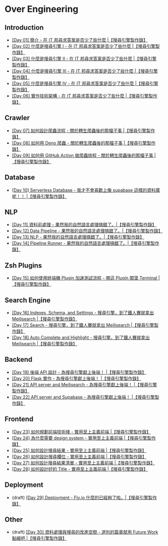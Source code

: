 # Over Engineering


## Introduction

- [\[Day 01\] 簡介 - 在 IT 邦尋求答案是否少了些什麼 |【搜尋引擎製作錄】](./articles/01_introduction.md)
- [\[Day 02\] 什麼是搜尋引擎 I - 在 IT 邦尋求答案是否少了些什麼 |【搜尋引擎製作錄】](./articles/02_what_is_search_engine_I.md)
- [\[Day 03\] 什麼是搜尋引擎 II - 在 IT 邦尋求答案是否少了些什麼 |【搜尋引擎製作錄】](./articles/03_what_is_search_engine_II.md)
- [\[Day 04\] 什麼是搜尋引擎 III - 在 IT 邦尋求答案是否少了些什麼 |【搜尋引擎製作錄】](./articles/04_what_is_search_engine_III.md)
- [\[Day 05\] 什麼是搜尋引擎 IV - 在 IT 邦尋求答案是否少了些什麼 |【搜尋引擎製作錄】](./articles/05_what_is_search_engine_IV.md)
- [\[Day 06\] 實作技術架構 - 在 IT 邦尋求答案是否少了些什麼 |【搜尋引擎製作錄】](./articles/06_architecture.md)


## Crawler

- [\[Day 07\] 如何設計爬蟲流程 - 關於轉生爬蟲後的那檔子事 |【搜尋引擎製作錄】](./articles/07_crawler_I.md)
- [\[Day 08\] 如何用 Deno 爬蟲 - 關於轉生爬蟲後的那檔子事 |【搜尋引擎製作錄】](./articles/08_crawler_II.md)
- [\[Day 09\] 如何用 GitHub Action 做爬蟲排程 - 關於轉生爬蟲後的那檔子事 |【搜尋引擎製作錄】](./articles/09_crawler_III.md)


## Database

- [\[Day 10\] Serverless Database - 我才不會喜歡上像 supabase 這樣的資料庫呢！！ |【搜尋引擎製作錄】](./articles/10_supabase.md)


## NLP

- [\[Day 11\] 資料前處理 - 果然我的自然語言處理搞錯了。|【搜尋引擎製作錄】](./articles/11_data_processing_I.md)
- [\[Day 12\] Data Pipeline - 果然我的自然語言處理搞錯了。|【搜尋引擎製作錄】](./articles/12_data_processing_II.md)
- [\[Day 13\] NLP - 果然我的自然語言處理搞錯了。|【搜尋引擎製作錄】](./articles/13_data_processing_III.md)
- [\[Day 14\] Pipeline Runner - 果然我的自然語言處理搞錯了。|【搜尋引擎製作錄】](./articles/14_data_processing_IV.md)


## Zsh Plugins

- [\[Day 15\] 如何使用終端機 Plugin 加速測試流程 - 帶這 Plugin 闖蕩 Terminal |【搜尋引擎製作錄】](./articles/15_ms_plugin.md)


## Search Engine

- [\[Day 16\] Indexes, Schema, and Settings - 搜尋引擎，到了鐵人賽就拿出 Meilisearch |【搜尋引擎製作錄】](./articles/16_search_engine_index_schema_setting.md)
- [\[Day 17\] Search - 搜尋引擎，到了鐵人賽就拿出 Meilisearch |【搜尋引擎製作錄】](./articles/17_search_engine_search.md)
- [\[Day 18\] Auto Complete and Highlight - 搜尋引擎，到了鐵人賽就拿出 Meilisearch |【搜尋引擎製作錄】](./articles/18_search_engine_highlight_and_auto_complete.md)


## Backend

- [\[Day 19\] 後端 API 設計 - 為搜尋引擎獻上後端！ |【搜尋引擎製作錄】](./articles/19_backend_api_design.md)
- [\[Day 20\] Flask 實作 - 為搜尋引擎獻上後端！ |【搜尋引擎製作錄】](./articles/20_backend_flask.md)
- [\[Day 21\] API server and Meilisearch - 為搜尋引擎獻上後端！ |【搜尋引擎製作錄】](./articles/21_backend_meilisearch.md)
- [\[Day 22\] API server and Supabase - 為搜尋引擎獻上後端！ |【搜尋引擎製作錄】](./articles/22_backend_supabase.md)


## Frontend

- [\[Day 23\] 如何規劃前端技術棧 - 實用至上主義前端 |【搜尋引擎製作錄】](./articles/23_frontend_tech_stack.md)
- [\[Day 24\] 為什麼需要 design system - 實用至上主義前端 |【搜尋引擎製作錄】](./articles/24_frontend_design.md)
- [\[Day 25\] 如何設計搜尋結果 - 實用至上主義前端 |【搜尋引擎製作錄】](./articles/25_frontend_result.md)
- [\[Day 26\] 如何設計搜尋欄位 - 實用至上主義前端 |【搜尋引擎製作錄】](./articles/26_frontend_combobox.md)
- [\[Day 27\] 如何設計搜尋結果清單 - 實用至上主義前端 |【搜尋引擎製作錄】](./articles/27_frontend_result_list.md)
- [\[Day 28\] 如何設計好的 Title - 實用至上主義前端 |【搜尋引擎製作錄】](./articles/28_frontend_title.md)


## Deployment

- (draft) [\[Day 29\] Deployment - Fly.io 什麼的已經夠了啦。|【搜尋引擎製作錄】](./articles/)


## Other

- (draft) [\[Day 30\] 資料處理與搜尋的改進空間 - 道別的篇章就用 Future Work 點綴吧 |【搜尋引擎製作錄】](./articles/)
